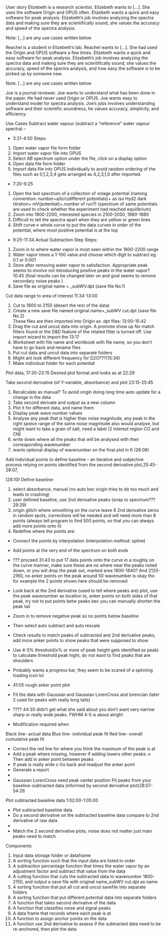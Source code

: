   User story 
Elizebeth is a research scientist. Elizebeth wants to […]. She uses the software Origin and OPUS often. Elizebeth wants a quick and easy software for peak analysis. Elizebeth’s job involves analyzing the spectra data and making sure they are scientifically sound, she values the accuracy and speed of the spectra analysis.

Note: […] are any use cases written below


Reachel is a student in Elizebeth’s lab. Reachel wants to […]. She had used the Origin and OPUS software a few times. Elizebeth wants a quick and easy software for peak analysis. Elizebeth’s job involves analyzing the spectra data and making sure they are scientifically sound, she values the accuracy, speed of the spectra analysis, and how easy the software is to be picked up by someone new.

Note: […] are any use cases written below

Joe is a journal reviewer. Joe wants to understand what has been done in the paper. He had never used Origin or OPUS. Joe wants easy to understand model for spectra analysis. Joe’s jobs involves understanding software and their scientific soundness, he values accuracy, simplicity, and efficiency.






Use Cases
Subtract water vapour (subtract a “reference” water vapour spectra) – 
- 3:21-4:50
Steps: 
1.	Open water vapor file form folder
2.	Import water vapor file into OPUS
3.	 Select AB spectrum option under the file, click on a display option
4.	Open data file form folder
5.	Import data file into OPUS individually to avoid random ordering of the files such as 0,1,2,3,4 gets arranged as 4,2,3,1,0 after imported.
- 7:20-9:25
1. Open the last spectrum of a collection of volage potential (naming convention: number+a/b/c(different potentials)+ as iso Hyd2 dark titration+ mV(potential)+.number of run?) (spectrum of same potentials are used to check whether the experiment had reached equilibrium)
2. Zoom into 1800-2200, interested species in 2100-2050, 1980-1880
3. Difficult to tell the spectra apart when they are yellow or green lines
4. Shift curve-> whole curve to put the data curves in order of the potential, where most positive potential is at the top 


- 9:25-11:34
 Actual Subtraction Step 
Steps:
1.	Zoom in to where water vapor is most seen within the 1800-2200 range
2.	Water vapor times a 1-100 value and choose which digit to subtract eg 0.1 or 0.001
3.	Store after removing water vapor to satisfaction. Appropriate peak seems to involve not introducing positive peaks in the water vapor? 10:45 (final results can be changed later on and goal seems to remove secondary noise peaks )
4.	Save file as original name + _subWV.dpt (save file No.1)



Cut data range to area of interest 11:34-13:00	
1.	Cut to 1800 to 2150 (desert the rest of the data)
2.	Create a new save file named original name+_subWV cut.dpt (save file No.2)									 
These files are then imported into Origin as .dpt files: 13:00-15:42
1.	Drag the cut and uncut data into origin. A promote show up No match filters found or the D&D feature of the related filter is turned off. Use import wizard to import the 13:17 		
2.	Worksheet with file name and workbook with file name, so you don’t have to go back and rename files
3.	Put cut data and uncut data into separate folders
4.	Might ant look different frequency for D2O???(15:34)
5.	Make individual folder for each potential
			  
Plot data, 17:30-23:15 
Desired plot format and looks as at 22:29


Take second derivative (of Y-variable, absorbance) and plot  23:15-25:45 
1.	Recalculate as manual? To avoid origin doing long time auto update for a change in the data
2.	Take second derivate and output as a new column
3.	Plot it for different data, and name them 
4.	Display peak wave number values
5.	Analyse any peak that is higher than noise magnitude, any peak in the right speice range of the same noise magnitude also would analyse, but might want to take a grain of salt, need a label (2 interest region CO and CN)
6.	write down where all the peaks that will be analysed with their corresponding wavenumber
7.	wants optional display of wavenumber on the final plot in 6 (28:06)

Add individual points to define baseline – an iterative and subjective process relying on points identified from the second derivative plot,25:45-28:07,  			

(28:10) Define baseline:
1.	select absorbance, manual (no auto bec origin tries to do too much and leads to crashing)
2.	user defined baseline, use 2nd derivative peaks (snap to spectrum???29:29)
3.	origin glitch where smoothing on the curve leave 8 2nd derivative zeros in random spots, corrections will be needed and will need more than 8 points (always tell program to find 500 points, so that you can always add more points onto it)
4.	Redefine where the points are:
-	Connect the points by interpolation (interpolation method: spline)
-	Add points at the very end of the spectrum on both ends
-	??? proceed 31:43 to put 17 data points onto the curve in a roughly on the curve manner, make sure these are no where near the peaks noted down, or you will drop the peak out, marked area 1800-1840? And 2120-2160, no anker points on the peak around 50 wavenumber is okay tho for example the 2 points shown here should be removed
 
-	Look back at the 2nd derivative (used to tell where peaks are) plot, use the peak wavenumber as location to, anker points on both sides of that peak, try not to put points betw peaks bec you can manually shorten the peak tail
-	Zoom in to remove negative peak so no points below baseline
-	Then select auto subtract and auto rescale
-	Check results to match peaks of subtracted and 2nd derivative peaks, add more anker points to show peaks that were supposed to show
-	Use 4-5% threshold(x% or more of peak height gets identified as peak) to calculate threshold peak hight, do not want to find peaks that are shoulders
-	Probably wants a progress bar, they seem to be scared of a spinning loading icon lol
-	41:05 rough anker point plot
 
-	Fit the data with Gaussian and Gaussian LorenCross and lorencian (later 2 used for peaks with really long tails)
-	???? 44:30 didn’t get what she said about you don’t want very narrow sharp or really wide peaks. FWHM 4-5 is about alright
-	Modification required when
 
Black line- actual data
Blue line- individual peak fit
Red line- overall cumulative peak fit
-	Correct the red line for where you think the maximum of the peak is at
-	Add a peak where missing, however if adding lowers other peaks:
o	Then add in anker point between peaks
-	If peak is really wide
o	Go back and readjust the anker point
-	Generate a report
-	 
-	Gaussian LorenCross need peak center position
Fit peaks from your baseline-subtracted data (informed by second derivative plot)28:07-54:26 

Plot subtracted baseline data  1:02:00-1:05:00 
-	Plot subtracted baseline data
-	Do a second derivative on the subtracted baseline data compare to 2nd derivative of raw data
-	 
-	Match the 2 second derivative plots, noise does not matter just main peaks need to match

Components
1.	Input data storage folder or dataframe
2.	A sorting function such that the input data are listed in order
3.	A subtraction percentage function that times the water vapor by an adjustment factor and subtract that value from the data
4.	A cutting function that cuts the subtracted data to wavenumber 1800-2150, and output a save file with original name_subWV cut.dpt as name
5.	A sorting function that put all cut and uncut savefile into separate folders
6.	A sorting function that put different potential data into separate folders
7.	A function that takes second derivative of the data
8.	A function that classifies noise and signal peaks
9.	A data frame that records where each peak is at
10.	A function to assign anchor points on the data
11.	A function use 2nd derivative to assess if the subtracted data need to be re-anchored, then plot the data


